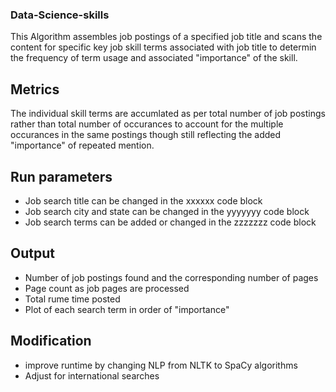 ### Data-Science-skills
This Algorithm assembles job postings of a specified job title and scans the content for specific key job skill terms associated with job title to determin the frequency of term usage and associated "importance" of the skill. 
## Metrics
The individual skill terms are accumlated as per total number of job postings rather than total number of occurances to account for the multiple occurances in the same postings though still reflecting the added "importance" of repeated mention.

## Run parameters
- Job search title can be changed in the xxxxxx code block
- Job search city and state can be changed in the yyyyyyy code block
- Job search terms can be added or changed in the zzzzzzz code block

## Output 
- Number of job postings found and the corresponding number of pages
- Page count as job pages are processed
- Total rume time posted
- Plot of each search term in order of "importance"

## Modification
- improve runtime by changing NLP from NLTK to SpaCy algorithms
- Adjust for international searches

